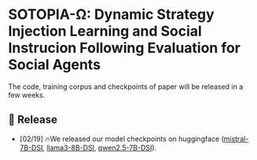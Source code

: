 #  SOTOPIA-Ω: Dynamic Strategy Injection Learning and Social Instrucion Following Evaluation for Social Agents
The code, training corpus and checkpoints of paper will be released in a few weeks.

## 📢 Release

* [02/19] 🔥We released our model checkpoints on huggingface ([mistral-7B-DSI](https://huggingface.co/WENYUAN98/sotopia-omega_mistral-7B-DSI), [llama3-8B-DSI](https://huggingface.co/WENYUAN98/sotopia-omega_llama3_8B_DSI), [qwen2.5-7B-DSI](https://huggingface.co/WENYUAN98/sotopia-omega_qwen2.5-7B-DSI)).
